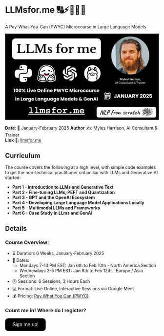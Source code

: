 # LLMsfor.me 🔠⚡🤖🧠😃

A Pay-What-You-Can (PWYC) Microcourse in Large Language Models

<img src="assets/llmsforme_coverimage.png"/>

**Date**: 📅 January-February 2025
**Author** ✍️: Myles Harrison, AI Consultant & Trainer  
**Link** 🔗: [llmsfor.me](https://llmsfor.me)

## Curriculum
The course covers the following at a high level, with simple code examples to get the non-technical practitioner unfamiliar with LLMs and Generative AI started:
- **Part 1 - Introduction to LLMs and Generative Text**
- **Part 2 - Fine-tuning LLMs, PEFT and Quantization**
- **Part 3 - GPT and the OpenAI Ecosystem**
- **Part 4 - Developing Large Language Model Applications Locally**
- **Part 5 - Multimodal LLMs and Frameworks**
- **Part 6 - Case Study in LLms and GenAI**

## Details 
### Course Overview:
- ⌛ Duration: 6 Weeks, January-February 2025  
- 📅 Dates: 
  - Mondays 7-10 PM EST: Jan 6th to Feb 10th - North America Section
  - Wednesdays 2-5 PM EST: Jan 8th to Feb 12th - Europe / Asia Section
- 🕒 Sessions: 6 Sessions, 3 Hours Each  
- 💻 Format: Live Online, Interactive Sessions via Google Meet  
- 💰 Pricing: [Pay What You Can (PWYC)](https://www.nlpfromscratch.com/pwyc)

### Count me in! Where do I register? 

<a href="https://forms.gle/btcRSHxYjVA8XjK26"/><button style="background-color: black; color: white; border: none; padding: 12px 24px; font-size: 16px; cursor: pointer; border-radius: 10px;"/>Sign me up!</button></a>